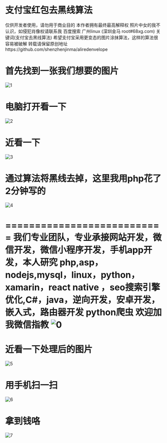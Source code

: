 # 支付宝红包去黑线算法 
仅供开发者使用，请勿用于商业目的
本作者拥有最终最高解释权
照片中女的我不认识，如侵犯肖像权请联系我
百度搜索 广州linux
(深圳金马 root#68xg.com)
关键词(支付宝去黑线算法)
希望支付宝采用更变态的图片涂抹算法，这样的算法很容易被破解
转载请保留原创地址https://github.com/shenzhenjinma/aliredenvelope



# 首先找到一张我们想要的图片
![1](img/1.png)

# 电脑打开看一下
![2](img/2.jpeg)

# 近看一下
![3](img/3.jpeg)

# 通过算法将黑线去掉，这里我用php花了2分钟写的
![4](img/4.png)


===========================
我们专业团队，专业承接网站开发，微信开发，微信小程序开发，手机app开发，本人研究 php,asp，nodejs,mysql，linux，python，xamarin，react native ，seo搜索引擎优化,C#，java，逆向开发，安卓开发，嵌入式，路由器开发 python爬虫 欢迎加我微信指教
![0](img/0.png)
===========================



# 近看一下处理后的图片
![5](img/5.jpeg)

# 用手机扫一扫
![6](img/6.png)

# 拿到钱咯
![7](img/7.png) 


